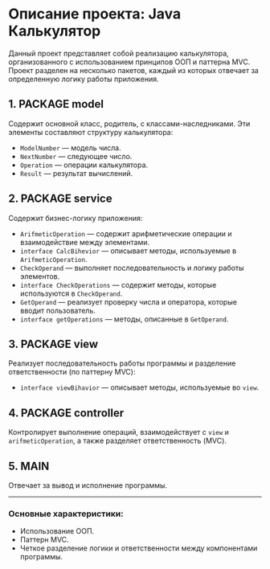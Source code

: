 
# Описание проекта: Java Калькулятор

Данный проект представляет собой реализацию калькулятора, организованного с использованием принципов ООП и паттерна MVC. Проект разделен на несколько пакетов, каждый из которых отвечает за определенную логику работы приложения.

## 1. **PACKAGE model**
Содержит основной класс, родитель, с классами-наследниками. Эти элементы составляют структуру калькулятора:

- `ModelNumber` — модель числа.
- `NextNumber` — следующее число.
- `Operation` — операции калькулятора.
- `Result` — результат вычислений.

## 2. **PACKAGE service**
Содержит бизнес-логику приложения:

- `ArifmeticOperation` — содержит арифметические операции и взаимодействие между элементами.
- `interface СalcBihevior` — описывает методы, используемые в `ArifmeticOperation`.
- `CheckOperand` — выполняет последовательность и логику работы элементов.
- `interface CheckOperations` — содержит методы, которые используются в `CheckOperand`.
- `GetOperand` — реализует проверку числа и оператора, которые вводит пользователь.
- `interface getOperations` — методы, описанные в `GetOperand`.

## 3. **PACKAGE view**
Реализует последовательность работы программы и разделение ответственности (по паттерну MVC):

- `interface viewBihavior` — описывает методы, используемые во `view`.

## 4. **PACKAGE controller**
Контролирует выполнение операций, взаимодействует с `view` и `arifmeticOperation`, а также разделяет ответственность (MVC).

## 5. **MAIN**
Отвечает за вывод и исполнение программы.

---

### Основные характеристики:
- Использование ООП.
- Паттерн MVC.
- Четкое разделение логики и ответственности между компонентами программы.
